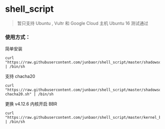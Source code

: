 # shell_script

> 暂只支持 Ubuntu , Vultr 和 Google Cloud 主机 Ubuntu 16 测试通过

### 使用方式：

简单安装
```
curl "https://raw.githubusercontent.com/junbaor/shell_script/master/shadowsocks.sh" | /bin/sh
```

支持 chacha20
```
curl "https://raw.githubusercontent.com/junbaor/shell_script/master/shadowsocks-chacha20.sh" | /bin/sh
```

更换 v4.12.6 内核开启 BBR
```
curl "https://raw.githubusercontent.com/junbaor/shell_script/master/kernel_bbr.sh" | /bin/sh
```
